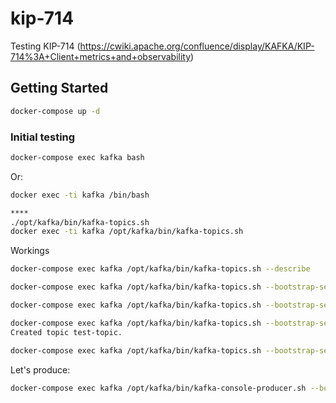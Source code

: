 # kip-714
Testing KIP-714 (https://cwiki.apache.org/confluence/display/KAFKA/KIP-714%3A+Client+metrics+and+observability)

## Getting Started

```bash
docker-compose up -d
```

### Initial testing

```bash
docker-compose exec kafka bash
```

Or:

```bash
docker exec -ti kafka /bin/bash

****
./opt/kafka/bin/kafka-topics.sh
docker exec -ti kafka /opt/kafka/bin/kafka-topics.sh
```

Workings

```bash
docker-compose exec kafka /opt/kafka/bin/kafka-topics.sh --describe

docker-compose exec kafka /opt/kafka/bin/kafka-topics.sh --bootstrap-server kafka:9092 --describe

docker-compose exec kafka /opt/kafka/bin/kafka-topics.sh --bootstrap-server kafka:9092 --create

docker-compose exec kafka /opt/kafka/bin/kafka-topics.sh --bootstrap-server kafka:9092 --create --topic test-topic
Created topic test-topic.

docker-compose exec kafka /opt/kafka/bin/kafka-topics.sh --bootstrap-server kafka:9092 --list
```

Let's produce:

```bash
docker-compose exec kafka /opt/kafka/bin/kafka-console-producer.sh --bootstrap-server kafka:9092 --topic test-topic
```

